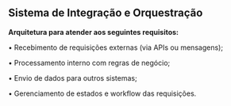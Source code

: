 ## Sistema de Integração e Orquestração

**Arquitetura para atender aos seguintes requisitos:**

• Recebimento de requisições externas (via APIs ou mensagens);

• Processamento interno com regras de negócio;

• Envio de dados para outros sistemas;

• Gerenciamento de estados e workflow das requisições.
